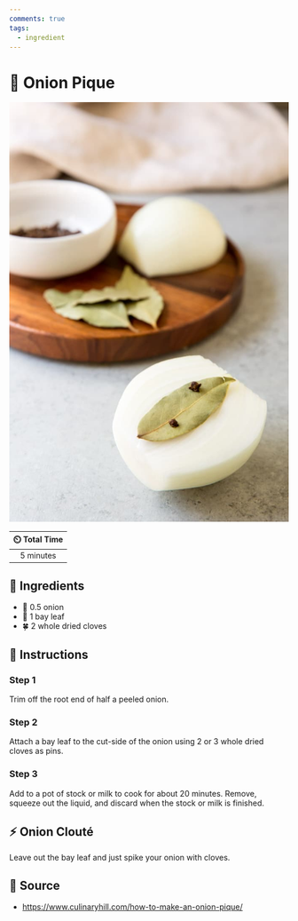 ```yaml
---
comments: true
tags:
  - ingredient
---
```

# :onion: Onion Pique

![Onion Pique](../assets/images/onion-pique.jpg)

| :timer_clock: Total Time |
|:-----------------------: |
| 5 minutes |

## :salt: Ingredients

- :onion: 0.5 onion
- :fallen_leaf: 1 bay leaf
- :four_leaf_clover: 2 whole dried cloves

## :pencil: Instructions

### Step 1

Trim off the root end of half a peeled onion.

### Step 2

Attach a bay leaf to the cut-side of the onion using 2 or 3 whole dried cloves as pins.

### Step 3

Add to a pot of stock or milk to cook for about 20 minutes. Remove, squeeze out the liquid, and discard when the stock
or milk is finished.

## :zap: Onion Clouté

Leave out the bay leaf and just spike your onion with cloves.

## :link: Source

- <https://www.culinaryhill.com/how-to-make-an-onion-pique/>
